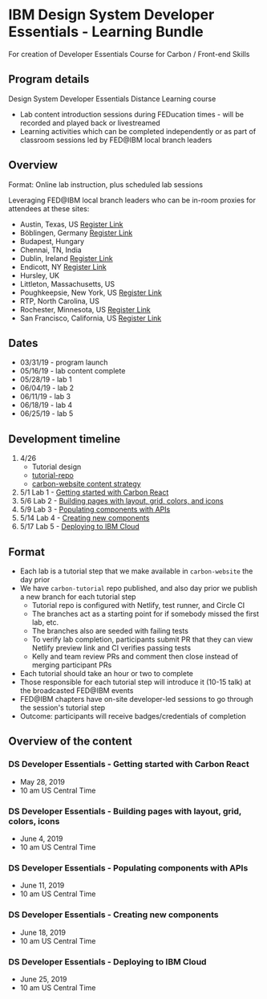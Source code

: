 # IBM Design System Developer Essentials - Learning Bundle
For creation of Developer Essentials Course for Carbon / Front-end Skills

## Program details

Design System Developer Essentials Distance Learning course 

* Lab content introduction sessions during FEDucation times - will be recorded and played back or livestreamed
* Learning activities which can be completed independently or as part of classroom sessions led by FED@IBM local branch leaders

## Overview

Format: Online lab instruction, plus scheduled lab sessions

Leveraging FED@IBM local branch leaders who can be in-room proxies for attendees at these sites:

* Austin, Texas, US [Register Link](https://ec.yourlearning.ibm.com/w3/event/10021637)   
* Böblingen, Germany [Register Link](https://ec.yourlearning.ibm.com/w3/event/10019918) 
* Budapest, Hungary 
* Chennai, TN, India 
* Dublin, Ireland [Register Link](https://ec.yourlearning.ibm.com/w3/event/10022786) 
* Endicott, NY [Register Link](https://ec.yourlearning.ibm.com/w3/meeting/10021832)  
* Hursley, UK
* Littleton, Massachusetts, US   
* Poughkeepsie, New York, US [Register Link](https://ec3.mybluemix.net/w3/event/10017673)  
* RTP, North Carolina, US 
* Rochester, Minnesota, US [Register Link](https://ec.yourlearning.ibm.com/w3/event/10022068)  
* San Francisco, California, US [Register Link](https://ec.yourlearning.ibm.com/w3/event/10022539)


## Dates

* 03/31/19 - program launch
* 05/16/19 - lab content complete
* 05/28/19 - lab 1
* 06/04/19 - lab 2
* 06/11/19 - lab 3
* 06/18/19 - lab 4
* 06/25/19 - lab 5

## Development timeline 
1. 4/26 
    * Tutorial design
    * [tutorial-repo](https://github.com/carbon-design-system/developer-essentials/issues/6)
    * [carbon-website content strategy](https://github.com/carbon-design-system/developer-essentials/issues/7)  
2. 5/1 Lab 1 - [Getting started with Carbon React](https://github.com/carbon-design-system/developer-essentials/issues/1)  
3. 5/6 Lab 2 - [Building pages with layout, grid, colors, and icons](https://github.com/carbon-design-system/developer-essentials/issues/2)  
4. 5/9 Lab 3 - [Populating components with APIs](https://github.com/carbon-design-system/developer-essentials/issues/3) 
5. 5/14 Lab 4 - [Creating new components](https://github.com/carbon-design-system/developer-essentials/issues/4)  
6. 5/17 Lab 5 - [Deploying to IBM Cloud](https://github.com/carbon-design-system/developer-essentials/issues/5) 


## Format
* Each lab is a tutorial step that we make available in `carbon-website` the day prior
* We have `carbon-tutorial` repo published, and also day prior we publish a new branch for each tutorial step
  * Tutorial repo is configured with Netlify, test runner, and Circle CI
  * The branches act as a starting point for if somebody missed the first lab, etc.
  * The branches also are seeded with failing tests
  * To verify lab completion, participants submit PR that they can view Netlify preview link and CI verifies passing tests
  * Kelly and team review PRs and comment then close instead of merging participant PRs
* Each tutorial should take an hour or two to complete
* Those responsible for each tutorial step will introduce it (10-15 talk) at the broadcasted FED@IBM events
* FED@IBM chapters have on-site developer-led sessions to go through the session's tutorial step
* Outcome: participants will receive badges/credentials of completion

## Overview of the content

### DS Developer Essentials - Getting started with Carbon React
* May 28, 2019
* 10 am US Central Time

### DS Developer Essentials - Building pages with layout, grid, colors, icons
* June 4, 2019
* 10 am US Central Time

### DS Developer Essentials - Populating components with APIs
* June 11, 2019
* 10 am US Central Time

### DS Developer Essentials - Creating new components
* June 18, 2019
* 10 am US Central Time

### DS Developer Essentials - Deploying to IBM Cloud
* June 25, 2019
* 10 am US Central Time

